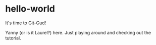 # hello-world
It's time to Git-Gud!

Yanny (or is it Laurel?) here. Just playing around and checking out the tutorial.
